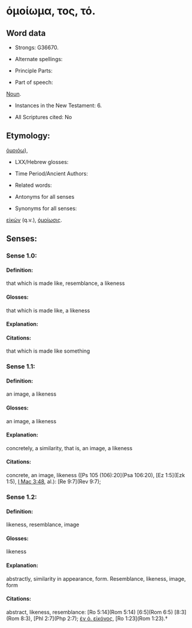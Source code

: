 # ὁμοίωμα, τος, τό.

<!-- Status: S2=NeedsReview -->
<!-- Lexica used for edits: BDAG, FFM, LN, A-S -->

## Word data

* Strongs: G36670.

* Alternate spellings:



* Principle Parts: 


* Part of speech: 

[Noun](http://ugg.readthedocs.io/en/latest/noun.html).

* Instances in the New Testament: 6.

* All Scriptures cited: No

## Etymology: 

[ὁμοιόω]()),

* LXX/Hebrew glosses: 


* Time Period/Ancient Authors: 


* Related words: 

* Antonyms for all senses

* Synonyms for all senses: 

 [εἰκών](../G15040/01.md) (q.v.), [ὁμοίωσις](../G36690/01.md).

## Senses: 


### Sense  1.0: 

#### Definition: 

that which is made like, resemblance, a likeness

#### Glosses: 

that which is made like, a likeness

#### Explanation: 


#### Citations: 

that which is made like something

### Sense  1.1: 

#### Definition:

an image, a likeness

#### Glosses: 

an image, a likeness

#### Explanation: 

concretely, a similarity, that is, an image, a likeness

#### Citations: 

concrete, an image, likeness ([Ps 105 (106):20](Psa 106:20), [Ez 1:5](Ezk 1:5), [I Mac 3:48](1Macc.3.48), al.): [Re 9:7](Rev 9:7);

### Sense  1.2: 

#### Definition: 

likeness, resemblance, image

#### Glosses: 

likeness 

#### Explanation: 

abstractly, similarity in appearance, form.  Resemblance, likeness, image, form

#### Citations: 

abstract, likeness, resemblance: [Ro 5:14](Rom 5:14) [6:5](Rom 6:5) [8:3](Rom 8:3), [Phl 2:7](Php 2:7); [ἐν ὁ. εἰκόνος](), [Ro 1:23](Rom 1:23).†
